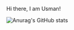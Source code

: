 Hi there, I am Usman!


![Anurag's GitHub stats](https://github-readme-stats.vercel.app/api?username=UsmanMKafi&show_icons=true&theme=tokyonight)
